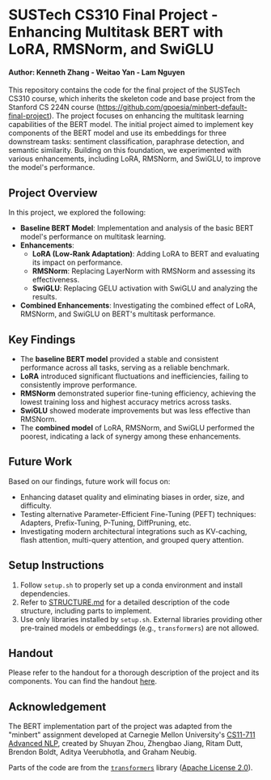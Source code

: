 # SUSTech CS310 Final Project - Enhancing Multitask BERT with LoRA, RMSNorm, and SwiGLU
#### Author: Kenneth Zhang - Weitao Yan - Lam Nguyen

This repository contains the code for the final project of the SUSTech CS310 course, which inherits the skeleton code and base project from the Stanford CS 224N course (https://github.com/gpoesia/minbert-default-final-project). The project focuses on enhancing the multitask learning capabilities of the BERT model. The initial project aimed to implement key components of the BERT model and use its embeddings for three downstream tasks: sentiment classification, paraphrase detection, and semantic similarity. Building on this foundation, we experimented with various enhancements, including LoRA, RMSNorm, and SwiGLU, to improve the model's performance.

## Project Overview

In this project, we explored the following:

- **Baseline BERT Model**: Implementation and analysis of the basic BERT model's performance on multitask learning.
- **Enhancements**:
  - **LoRA (Low-Rank Adaptation)**: Adding LoRA to BERT and evaluating its impact on performance.
  - **RMSNorm**: Replacing LayerNorm with RMSNorm and assessing its effectiveness.
  - **SwiGLU**: Replacing GELU activation with SwiGLU and analyzing the results.
- **Combined Enhancements**: Investigating the combined effect of LoRA, RMSNorm, and SwiGLU on BERT's multitask performance.

## Key Findings

- The **baseline BERT model** provided a stable and consistent performance across all tasks, serving as a reliable benchmark.
- **LoRA** introduced significant fluctuations and inefficiencies, failing to consistently improve performance.
- **RMSNorm** demonstrated superior fine-tuning efficiency, achieving the lowest training loss and highest accuracy metrics across tasks.
- **SwiGLU** showed moderate improvements but was less effective than RMSNorm.
- The **combined model** of LoRA, RMSNorm, and SwiGLU performed the poorest, indicating a lack of synergy among these enhancements.

## Future Work

Based on our findings, future work will focus on:

- Enhancing dataset quality and eliminating biases in order, size, and difficulty.
- Testing alternative Parameter-Efficient Fine-Tuning (PEFT) techniques: Adapters, Prefix-Tuning, P-Tuning, DiffPruning, etc.
- Investigating modern architectural integrations such as KV-caching, flash attention, multi-query attention, and grouped query attention.

## Setup Instructions

1. Follow `setup.sh` to properly set up a conda environment and install dependencies.
2. Refer to [STRUCTURE.md](./STRUCTURE.md) for a detailed description of the code structure, including parts to implement.
3. Use only libraries installed by `setup.sh`. External libraries providing other pre-trained models or embeddings (e.g., `transformers`) are not allowed.

## Handout

Please refer to the handout for a thorough description of the project and its components. You can find the handout [here](https://web.stanford.edu/class/cs224n/project/default-final-project-bert-handout.pdf).

## Acknowledgement

The BERT implementation part of the project was adapted from the "minbert" assignment developed at Carnegie Mellon University's [CS11-711 Advanced NLP](http://phontron.com/class/anlp2021/index.html), created by Shuyan Zhou, Zhengbao Jiang, Ritam Dutt, Brendon Boldt, Aditya Veerubhotla, and Graham Neubig.

Parts of the code are from the [`transformers`](https://github.com/huggingface/transformers) library ([Apache License 2.0](./LICENSE)).
